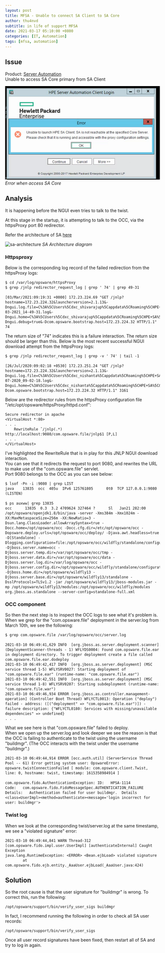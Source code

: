 ```yaml
---
layout: post
title: MFSA - Unable to connect SA Client to SA Core
author: thu4nvd
subtitle: in life of support MFSA
date: 2021-03-17 05:10:00 +0800
categories: [IT, Automation]
tags: [mfsa, automation]
---
```


## Issue

Product: [Server Automation](https://docs.microfocus.com/itom/Server_Automation:2018.08/Standard_Install_Guide/InstallingAdditionalSliceComponentBundles)  
Unable to access SA Core primary from SA Client

![sa-client](/assets/img/saclient.png)
_Error when access SA Core_

## Analysis

It is happening before the NGUI even tries to talk to the twist.

At this stage in the startup, it is attempting to talk to the OCC, via the httpsProxy port 80 redirector.

Refer the architecture of SA [here](https://docs.microfocus.com/itom/Server_Automation:2018.08/SA_overview/adv_architecture/AdvancedSAArchitecture)

![sa-architecture](https://docs.microfocus.com/mediawiki/images/2/2d/10.60/Resources/Images/SA_10_ArchNetDiagrams3.png)
_SA Architecture diagram_

### Httpsproxy

Below is the corresponding log record of the failed redirection from the httpsProxy logs:

```shell
$ cd /var/log/opsware/httpsProxy
$ grep /jnlp redirector_request_log | grep ' 74' | grep 49-31

[03/Mar/2021:09:19:31 +0000] 172.23.224.69 "GET /jnlp?hostname=172.23.224.32&launcherversion=2.1.13&-Dngui.log.file=C%3A%5CUsers%5Cdxc_shivarajup%5Cappdata%5CRoaming%5CHPE+SA%5C%5Clogs%5Cngui_03-03-2021_14-49-31.log&-Dngui.home=C%3A%5CUsers%5Cdxc_shivarajup%5Cappdata%5CRoaming%5CHPE+SA%5C&-Dngui.debug=true&-Dcom.opsware.bootstrap.host=172.23.224.32 HTTP/1.1" 74
```

The return size of "74" indicates this is a failure interaction.  The return size should be larger than this.  Below is the most recent successful NGUI download attempt from the httpsProxy logs:

```shell
$ grep /jnlp redirector_request_log | grep -v ' 74' | tail -1

[26/Jul/2020:09:02:18 +0530] 172.23.251.24 "GET /jnlp?hostname=172.23.224.32&launcherversion=2.1.13&-Dngui.log.file=C%3A%5CUsers%5Cdxc_nishanta%5Cappdata%5CRoaming%5CHPE+SA%5C%5Clogs%5Cngui_26-07-2020_09-02-18.log&-Dngui.home=C%3A%5CUsers%5Cdxc_nishanta%5Cappdata%5CRoaming%5CHPE+SA%5C&-Dcom.opsware.bootstrap.host=172.23.224.32 HTTP/1.1" 3161
```

Below are the redirector rules from the httpsProxy configuration file "/etc/opt/opsware/httpsProxy/httpd.conf":

```
Secure redirector in apache
<VirtualHost *:80>
. . .
    RewriteRule ˆ/jnlp(.*) http://localhost:9080/com.opsware.file/jnlp$1 [P,L]
. . .
</VirtualHost>
```

I've highlighted the RewriteRule that is in play for this JNLP NGUI download interaction.  
You can see that it redirects the request to port 9080, and rewrites the URL to make use of the "com.opsware.file" servlet.  
Port 9080 belongs to the OCC as you can see below:

```shell
$ lsof -Pn -i :9080 | grep LIST
java    13835  occ  405u  IPv6 125761805      0t0  TCP 127.0.0.1:9080 (LISTEN)

$ ps auxww| grep 13835
occ      13835  0.3  3.2 4709624 327464 ?      Sl   Jan21 282:00 /opt/opsware/openjdk1.8/bin/java -server -Xms384m -Xmx1024m -XX:MaxMetaspaceSize=256m -XX:NewRatio=3 -Dsun.lang.ClassLoader.allowArraySyntax=true -Docc.home=/opt/opsware/occ -Docc.cfg.dir=/etc/opt/opsware/occ -Dopsware.deploy.urls=/opt/opsware/occ/deploy/ -Djava.awt.headless=true -D[Standalone] -Dlogging.configuration=file:/opt/opsware/occ/wildfly/standalone/configuration/logging.properties -Djboss.server.name=occ -Djboss.server.temp.dir=/var/opt/opsware/occ/tmp -Djboss.server.data.dir=/var/opt/opsware/occ/data -Djboss.server.log.dir=/var/log/opsware/occ -Djboss.server.config.dir=/opt/opsware/occ/wildfly/standalone/configuration -Djboss.home.dir=/opt/opsware/wildfly13 -Djboss.server.base.dir=/opt/opsware/wildfly13/standalone -DsslProtocols=TLSv1.2 -jar /opt/opsware/wildfly13/jboss-modules.jar -mp /opt/opsware/wildfly13/modules:/opt/opsware/occ/wildfly/modules org.jboss.as.standalone --server-config=standalone-full.xml
```

### OCC component

So then the next step is to inspect the OCC logs to see what it's problem is.  
When we grep for the "com.opsware.file" deployment in the server.log from March 10th, we see the following:

```shell
$ grep com.opsware.file /var/log/opsware/occ/server.log

2021-03-10 06:49:41,629 INFO  [org.jboss.as.server.deployment.scanner] (DeploymentScanner-threads - 1) WFLYDS0004: Found com.opsware.file.ear in deployment directory. To trigger deployment create a file called com.opsware.file.ear.dodeploy
2021-03-10 06:49:42,417 INFO  [org.jboss.as.server.deployment] (MSC service thread 1-5) WFLYSRV0027: Starting deployment of "com.opsware.file.ear" (runtime-name: "com.opsware.file.ear")
2021-03-10 06:49:42,551 INFO  [org.jboss.as.server.deployment] (MSC service thread 1-8) WFLYSRV0207: Starting subdeployment (runtime-name: "com.opsware.file.war")
2021-03-10 06:49:46,934 ERROR [org.jboss.as.controller.management-operation] (Controller Boot Thread) WFLYCTL0013: Operation ("deploy") failed - address: ([("deployment" => "com.opsware.file.ear")]) - failure description: {"WFLYCTL0180: Services with missing/unavailable dependencies" => undefined}
. . .
```

What we see here is that "com.opsware.file" failed to deploy.  
When we open up the server.log and look deeper we see the reason is that the OCC is failing to authenticate to the twist using the username "buildmgr".  (The OCC interacts with the twist under the username "buildmgr".)

```shell
2021-03-10 06:49:44,914 ERROR [occ.auth.util] (ServerService Thread Pool -- 61) Error getting system user: OpswareError: opsware.twistConnectionFailed [ module: com.opsware.client.Twist, line: 0, hostname: twist, timestamp: 1615358984914 ]

com.opsware.fido.AuthenticationException: ID:   HPSA-1114
Code:   com.opsware.fido.FidoMessageSpec.AUTHENTICATION_FAILURE
Details:   Authentication failed for user buildmgr.  Details <class=UserImpl><method=authenticate><message='login incorrect for user: buildmgr'>
```

### Twist log

When we look at the corresponding twist/server.log at the same timestamp, we see a "violated signature" error:

```shell
2021-03-10 06:49:44,841 WARN Thread-312 [com.opsware.fido.impl.user.UserImpl] [authenticateInternal] Caught Exception
java.lang.RuntimeException: <ERROR> <Bean.ejbLoad> violated signature
        at com.opsware.fido.ejb.entity._AaaUser.ejbLoad(_AaaUser.java:424)
```

## Solution

So the root cause is that the user signature for "buildmgr" is wrong.  To correct this, run the following:

```shell
/opt/opsware/support/bin/verify_user_sigs buildmgr
```

In fact, I recommend running the following in order to check all SA user records:

```shell
/opt/opsware/support/bin/verify_user_sigs
```

Once all user record signatures have been fixed, then restart all of SA and try to log in again.
